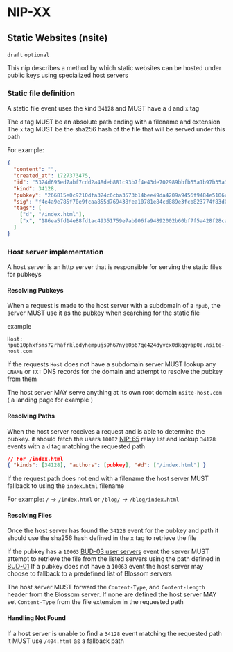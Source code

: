 NIP-XX
======

Static Websites (nsite)
-----------------------

`draft` `optional`

This nip describes a method by which static websites can be hosted under public keys using specialized host servers

### Static file definition

A static file event uses the kind `34128` and MUST have a `d` and `x` tag

The `d` tag MUST be an absolute path ending with a filename and extension
The `x` tag MUST be the sha256 hash of the file that will be served under this path

For example:

```json
{
  "content": "",
  "created_at": 1727373475,
  "id": "5324d695ed7abf7cdd2a48deb881c93b7f4e43de702989bbfb55a1b97b35a3de",
  "kind": 34128,
  "pubkey": "266815e0c9210dfa324c6cba3573b14bee49da4209a9456f9484e5106cd408a5",
  "sig": "f4e4a9e785f70e9fcaa855d769438fea10781e84cd889e3fcb823774f83d094cf2c05d5a3ac4aebc1227a4ebc3d56867286c15a6df92d55045658bb428fd5fb5",
  "tags": [
    ["d", "/index.html"],
    ["x", "186ea5fd14e88fd1ac49351759e7ab906fa94892002b60bf7f5a428f28ca1c99"]
  ]
}
```

### Host server implementation

A host server is an http server that is responsible for serving the static files for pubkeys

#### Resolving Pubkeys

When a request is made to the host server with a subdomain of a `npub`, the server MUST use it as the pubkey when searching for the static file

example

```
Host: npub10phxfsms72rhafrklqdyhempujs9h67nye0p67qe424dyvcx0dkqgvap0e.nsite-host.com
```

If the requests `Host` does not have a subdomain server MUST lookup any `CNAME` or `TXT` DNS records for the domain and attempt to resolve the pubkey from them

The host server MAY serve anything at its own root domain `nsite-host.com` ( a landing page for example )

#### Resolving Paths

When the host server receives a request and is able to determine the pubkey. it should fetch the users `10002` [NIP-65](https://github.com/nostr-protocol/nips/blob/master/65.md) relay list and lookup `34128` events with a `d` tag matching the requested path

```json
// For /index.html
{ "kinds": [34128], "authors": [pubkey], "#d": ["/index.html"] }
```

If the request path does not end with a filename the host server MUST fallback to using the `index.html` filename

For example: `/` -> `/index.html` or `/blog/` -> `/blog/index.html`

#### Resolving Files

Once the host server has found the `34128` event for the pubkey and path it should use the sha256 hash defined in the `x` tag to retrieve the file

If the pubkey has a `10063` [BUD-03 user servers](https://github.com/hzrd149/blossom/blob/master/buds/03.md) event the server MUST attempt to retrieve the file from the listed servers using the path defined in [BUD-01](https://github.com/hzrd149/blossom/blob/master/buds/01.md#get-sha256---get-blob)
If a pubkey does not have a `10063` event the host server may choose to fallback to a predefined list of Blossom servers

The host server MUST forward the `Content-Type`, and `Content-Length` header from the Blossom server. If none are defined the host server MAY set `Content-Type` from the file extension in the requested path

#### Handling Not Found

If a host server is unable to find a `34128` event matching the requested path it MUST use `/404.html` as a fallback path
